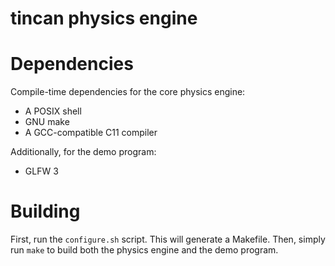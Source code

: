 tincan physics engine
=====================

Dependencies
============

Compile-time dependencies for the core physics engine:

- A POSIX shell
- GNU make
- A GCC-compatible C11 compiler

Additionally, for the demo program:

- GLFW 3

Building
========

First, run the `configure.sh` script. This will generate a Makefile.
Then, simply run `make` to build both the physics engine and the demo program.

